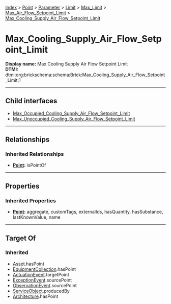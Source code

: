 [Index](../../../../../../index.md) > [Point](../../../../../Point.md) > [Parameter](../../../../Parameter.md) > [Limit](../../../Limit.md) > [Max_Limit](../../Max_Limit.md) > [Max_Air_Flow_Setpoint_Limit](../Max_Air_Flow_Setpoint_Limit.md) > [Max_Cooling_Supply_Air_Flow_Setpoint_Limit](#)
# Max_Cooling_Supply_Air_Flow_Setpoint_Limit

**Display name:** Max Cooling Supply Air Flow Setpoint Limit<br />
**DTMI:** dtmi:org:brickschema:schema:Brick:Max_Cooling_Supply_Air_Flow_Setpoint_Limit;1

---

## Child interfaces
* [Max_Occupied_Cooling_Supply_Air_Flow_Setpoint_Limit](Max_Occupied_Cooling_Supply_Air_Flow_Setpoint_Limit.md)
* [Max_Unoccupied_Cooling_Supply_Air_Flow_Setpoint_Limit](Max_Unoccupied_Cooling_Supply_Air_Flow_Setpoint_Limit.md)

---

## Relationships

### Inherited Relationships
* **[Point](../../../../../Point.md):** isPointOf

---

## Properties

### Inherited Properties
* **[Point](../../../../../Point.md):** aggregate, customTags, externalIds, hasQuantity, hasSubstance, lastKnownValue, name

---

## Target Of
### Inherited
* [Asset](../../../../../../Asset/Asset.md).hasPoint
* [EquipmentCollection](../../../../../../Collection/EquipmentCollection.md).hasPoint
* [ActuationEvent](../../../../../../Event/PointEvent/ActuationEvent.md).targetPoint
* [ExceptionEvent](../../../../../../Event/PointEvent/ExceptionEvent.md).sourcePoint
* [ObservationEvent](../../../../../../Event/PointEvent/ObservationEvent.md).sourcePoint
* [ServiceObject](../../../../../../Information/ServiceObject/ServiceObject.md).producedBy
* [Architecture](../../../../../../Space/Architecture/Architecture.md).hasPoint
